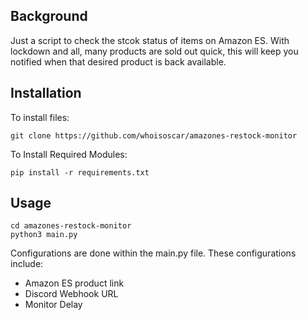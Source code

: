 **Background**
--
Just a script to check the stcok status of items on Amazon ES.
With lockdown and all, many products are sold out quick, this will keep you notified when that desired product is back available.

**Installation**
--
To install files:
`````
git clone https://github.com/whoisoscar/amazones-restock-monitor
`````
To Install Required Modules:
`````
pip install -r requirements.txt
`````

**Usage**
--
`````
cd amazones-restock-monitor
python3 main.py
`````
Configurations are done within the main.py file.
These configurations include:
* Amazon ES product link
* Discord Webhook URL
* Monitor Delay
